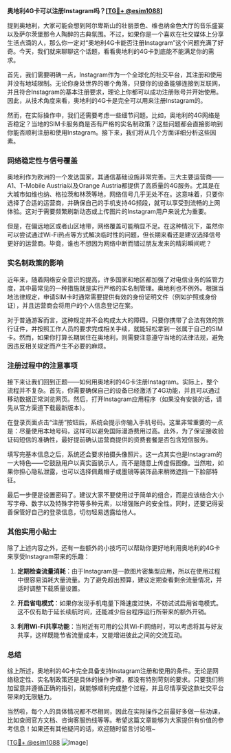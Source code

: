 **奥地利4G卡可以注册Instagram吗？[[TG💪+ @esim1088](https://t.me/s/esim1088)]**

提到奥地利，大家可能会想到阿尔卑斯山的壮丽景色、维也纳金色大厅的音乐盛宴以及萨尔茨堡那令人陶醉的古典氛围。不过，如果你是一个喜欢在社交媒体上分享生活点滴的人，那么你一定对“奥地利4G卡能否注册Instagram”这个问题充满了好奇。今天，我们就来聊聊这个话题，看看奥地利的4G卡到底能不能满足你的需求。

首先，我们需要明确一点，Instagram作为一个全球化的社交平台，其注册和使用并没有地域限制。无论你身处世界的哪个角落，只要你的设备能够连接到互联网，并且符合Instagram的基本注册要求，理论上你都可以成功注册账号并开始使用。因此，从技术角度来看，奥地利的4G卡是完全可以用来注册Instagram的。

然而，在实际操作中，我们还需要考虑一些细节问题。比如，奥地利的4G网络是否稳定？当地的SIM卡服务商是否有严格的实名制政策？这些问题都会直接影响到你能否顺利注册和使用Instagram。接下来，我们将从几个方面详细分析这些因素。

### 网络稳定性与信号覆盖

奥地利作为欧洲的一个发达国家，其通信基础设施非常完善。三大主要运营商——A1、T-Mobile Austria以及Orange Austria都提供了高质量的4G服务。尤其是在大城市如维也纳、格拉茨和林茨等地，网络信号几乎无处不在。这意味着，只要你选择了合适的运营商，并确保自己的手机支持4G频段，就可以享受到流畅的上网体验。这对于需要频繁刷新动态或上传图片的Instagram用户来说尤为重要。

但是，在偏远地区或者山区地带，网络覆盖可能稍显不足。在这种情况下，虽然你可以尝试通过Wi-Fi热点等方式解决临时性的问题，但长期来看还是建议选择信号更好的运营商。毕竟，谁也不想因为网络中断而错过朋友发来的精彩瞬间呢？

### 实名制政策的影响

近年来，随着网络安全意识的提高，许多国家和地区都加强了对电信业务的监管力度，其中最常见的一种措施就是实行严格的实名制管理。奥地利也不例外。根据当地法律规定，申请SIM卡时通常需要提供有效的身份证明文件（例如护照或身份证），并且运营商会将用户的个人信息登记在案。

对于普通游客而言，这种规定并不会构成太大的障碍。只要你携带了合法有效的旅行证件，并按照工作人员的要求完成相关手续，就能轻松拿到一张属于自己的SIM卡。然而，如果你打算长期居住在奥地利，则需要注意遵守当地的法律法规，避免因违反相关规定而产生不必要的麻烦。

### 注册过程中的注意事项

接下来让我们回到正题——如何用奥地利的4G卡注册Instagram。实际上，整个流程并不复杂。首先，你需要确保自己的设备已经激活了4G功能，并且可以通过移动数据正常浏览网页。然后，打开Instagram应用程序（如果没有安装的话，请先从官方渠道下载最新版本）。

在登录页面点击“注册”按钮后，系统会提示你输入手机号码。这里非常重要的一点是：尽量使用本地号码，这样可以避免国际漫游费用过高。此外，为了保证接收验证码短信的准确性，最好提前确认运营商提供的资费套餐是否包含短信服务。

填写完基本信息之后，系统还会要求拍摄头像照片。这一点其实也是Instagram的一大特色——它鼓励用户以真实面貌示人，而不是随意上传虚假图像。当然啦，如果你担心隐私泄露，也可以选择佩戴帽子或墨镜等装饰品来稍微遮挡一下脸部特征。

最后一步便是设置密码了。建议大家不要使用过于简单的组合，而是应该结合大小写字母、数字以及特殊字符等多种元素，以增强账户的安全性。同时，还要记得妥善保管好自己的登录信息，切勿轻易透露给他人。

### 其他实用小贴士

除了上述内容之外，还有一些额外的小技巧可以帮助你更好地利用奥地利的4G卡来享受Instagram带来的乐趣：

1. **定期检查流量消耗**：由于Instagram是一款图片密集型应用，所以在使用过程中很容易消耗大量流量。为了避免超出预算，建议定期查看剩余流量情况，并适时调整下载质量设置。
   
2. **开启省电模式**：如果你发现手机电量下降速度过快，不妨试试启用省电模式。这不仅有助于延长续航时间，还能减少后台程序运行所带来的额外开销。

3. **利用Wi-Fi共享功能**：当附近有可用的公共Wi-Fi网络时，可以考虑将其与好友共享，这样既能节省流量成本，又能增进彼此之间的交流互动。

### 总结

综上所述，奥地利的4G卡完全具备支持Instagram注册和使用的条件。无论是网络稳定性、实名制政策还是具体的操作步骤，都没有特别苛刻的要求。只要我们稍加留意并遵循正确的指引，就能够顺利完成整个过程，并且尽情享受这款社交平台带来的无限魅力。

当然啦，每个人的具体情况都不尽相同，因此在实际操作之前最好多做一些功课，比如查阅官方文档、咨询客服热线等等。希望这篇文章能够为大家提供有价值的参考信息！如果还有其他疑问的话，欢迎随时留言讨论哦~

[[TG💪+ @esim1088](https://t.me/s/esim1088) ![Image](https://i.postimg.cc/4NQfJmqS/Snipaste-2025-05-13-00-14-12.png)]